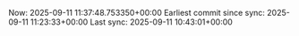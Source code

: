Now: 2025-09-11 11:37:48.753350+00:00 Earliest commit since sync: 2025-09-11 11:23:33+00:00 Last sync: 2025-09-11 10:43:01+00:00

